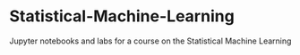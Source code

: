 # Statistical-Machine-Learning
 Jupyter notebooks and labs for a course on the Statistical Machine Learning
